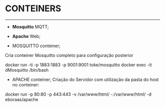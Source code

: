 
# CONTEINERS
-------------
* **Mosquitto** MQTT;
* **Apache** Web;

* MOSQUITTO conteiner;

Cria conteiner Mosquitto completo para configuração posterior

docker run -ti -p 1883:1883 -p 9001:9001 toke/mosquitto
docker exec -it dMosquitto /bin/bash

* APACHE conteiner;
Criação do Servidor com utilização da pasta do host no conteiner:

docker run -p 80:80 -p 443:443 -v /var/www/html/ -:/var/www/html/ -d eboraas/apache
